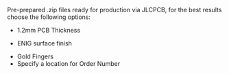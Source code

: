 Pre-prepared .zip files ready for production via JLCPCB, for the best results choose the following options:

* 1.2mm PCB Thickness
+ ENIG surface finish
* Gold Fingers
* Specify a location for Order Number